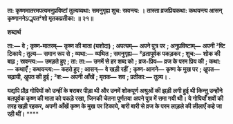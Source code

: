 **ता: कृष्णमातरमपत्यमनुप्रविष्टां** **तुल्यव्यथा: समनुगृह्य शुच: स्रवन्त्य: ।** **तास्ता व्रजप्रियकथा: कथयन्त्य आसन्** **कृष्णाननेऽॢपत²शो मृतकप्रतीका: ॥ २१॥** 

**शब्दार्थ** 

**ता:—** **वे** **; कृष्ण-मातरम्—** **कृष्ण की माता (यशोदा)** **; अपत्यम्—** **अपने पुत्र पर** **; अनुप्रविष्टाम्—** **अपनी ²ष्टि टिकाये** **; तुल्य—** **समान रूप से** **; व्यथा:—** **व्यथित** **; समनुगृह्य—** **²ढ़तापूर्वक पकड़कर** **; शुच:—** **शोक की बाढ़** **; स्रवन्त्य:—** **उमड़ते हुए** **; ता: ता:—** **उनमें से हर शब्द को** **; व्रज-प्रिय—** **व्रज के परम प्रिय की** **; कथा:—** **कथाएँ** **; कथयन्त्य:—** **कहते हुए** **; आसन्—** **वे खड़ी रहीं** **;** **कृष्ण-आनने—** **कृष्ण के मुख पर** **; अॢपत—** **चढ़ायी, अॢपत की हुई** **; ²श:—** **अपनी आँखें** **; मृतक—** **शव** **; प्रतीका:—** **तुल्य।** **.** 

**यद्यपि प्रौढ़ गोपियों को उन्हीं के बराबर पीड़ा थी और उनमें शोकपूर्ण अश्रुओं की झड़ी** **लगी हुई थी किन्तु उन्होंने बलपूर्वक कृष्ण की माता को पकड़े रखा, जिनकी चेतना पूर्णतया** **अपने पुत्र में समा गयी थी। ये गोपियाँ शवों की तरह खड़ी रहकर, अपनी आँखें कृष्ण के मुख** **पर टिकाये, बारी बारी से व्रज के परम लाड़ले की लीलाएँ कहे जा रही थीं।** **** 